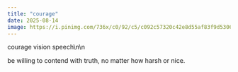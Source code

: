 ```yaml
---
title: "courage"
date: 2025-08-14
image: https://i.pinimg.com/736x/c0/92/c5/c092c57320c42e8d55af83f9d5306314.jpg
---
```


courage vision speech\n\n

be willing to contend with truth, no matter how harsh or nice.
